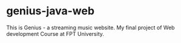 # genius-java-web

This is Genius - a streaming music website. My final project of Web development Course at FPT University.

